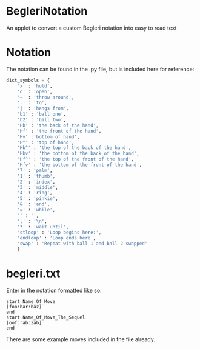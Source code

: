 # BegleriNotation
An applet to convert a custom Begleri notation into easy to read text

# Notation
The notation can be found in the .py file, but is included here for reference:
```python
dict_symbols = {
    'x' : 'hold',
    'o' : 'open',
    '~' : 'throw around',
    '.' : 'to',
    '|' : 'hangs from',
    'b1' : 'ball one',
    'b2' : 'ball two',
    'Hb' : 'the back of the hand',
    'Hf' : 'the front of the hand',
    'Hv' :'bottom of hand',
    'H^' : 'top of hand',
    'Hb^' : 'the top of the back of the hand',
    'Hbv' : 'the bottom of the back of the hand',
    'Hf^' : 'the top of the front of the hand',
    'Hfv' : 'the bottom of the front of the hand',
    '7' : 'palm',
    '1' : 'thumb',
    '2' : 'index',
    '3' : 'middle',
    '4' : 'ring',
    '5' : 'pinkie',
    '&' : 'and',
    '=' : 'while',
    '' : '',
    ';' : '\n',
    '*' : 'wait until',
    'stloop' : 'Loop begins here:',
    'endloop' : 'Loop ends here',
    'swap' : 'Repeat with ball 1 and ball 2 swapped'
    }
 ```
 
 # begleri.txt
Enter in the notation formatted like so:
```
start Name_Of_Move
[foo:bar:baz]
end
start Name_Of_Move_The_Sequel
[oof:rab:zab]
end
```

There are some example moves included in the file already.
